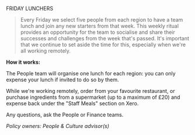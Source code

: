 FRIDAY LUNCHERS

>Every Friday we select five people from each region to have a team lunch and join any new starters from that week. This weekly ritual provides an opportunity for the team to socialise and share their successes and challenges from the week that's passed. It's important that we continue to set aside the time for this, especially when we're all working remotely.

**How it works:**

The People team will organise one lunch for each region: you can only expense your lunch if invited to do so by them.

While we're working remotely, order from your favourite restaurant, or purchase ingredients from a supermarket (up to a maximum of £20) and expense back under the "Staff Meals" section on Xero.

Any questions, ask the People or Finance teams.

*Policy owners: People & Culture advisor(s)* 
